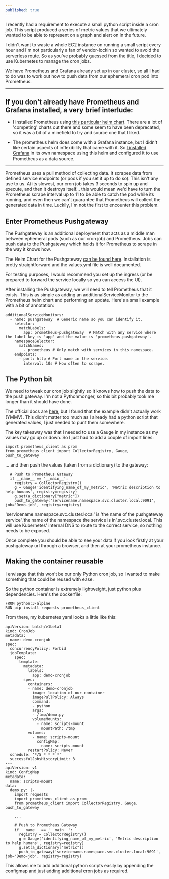 ```yaml
---
published: true
---
```

I recently had a requirement to execute a small python script inside a cron job. This script produced a series of metric values that we ultimately wanted to be able to represent on a graph and alert on in the future.

I didn't want to waste a whole EC2 instance on running a small script every hour and I'm not particularly a fan of vendor-lockin so wanted to avoid the serverless route. So as you've probably guessed from the title, I decided to use Kubernetes to manage the cron jobs.

We have Prometheus and Grafana already set up in our cluster, so all I had to do was to work out how to push data from our ephemeral cron pod into Prometheus.

---
## If you don't already have Prometheus and Grafana installed, a very brief interlude:

- I installed Prometheus using [this particular helm chart](https://github.com/prometheus-community/helm-charts/tree/main/charts/kube-prometheus-stack). There are a lot of 'competing' charts out there and some seem to have been deprecated, so it was a bit of a minefield to try and source one that I liked.

- The prometheus helm does come with a Grafana instance, but I didn't like certain aspects of inflexibility that came with it. So [I installed Grafana](https://github.com/grafana/helm-charts/tree/main/charts/grafana) in its own namespace using this helm and configured it to use Prometheus as a data source.

---

Prometheus uses a pull method of collecting data. It scrapes data from defined service endpoints (or pods if you set it up to do so). This isn't any use to us. At its slowest, our cron job takes 3 seconds to spin up and execute, and then it destroys itself... this would mean we'd have to turn the Prometheus scrape interval up to 11 to be able to catch the pod while its running, and even then we can't guarantee that Prometheus will collect the generated data in time. Luckily, I'm not the first to encounter this problem.

## Enter Prometheus Pushgateway
The Pushgateway is an additional deployment that acts as a middle man between ephemeral pods (such as our cron job) and Prometheus. Jobs can push data to the Pushgateway which holds it for Prometheus to scrape in the way it knows how.

The Helm Chart for the Pushgateway [can be found here](https://github.com/prometheus-community/helm-charts/tree/main/charts/prometheus-pushgateway). Installation is pretty straightforward and the values.yml file is well documented.

For testing purposes, I would recommend you set up the ingress (or be prepared to forward the service locally so you can access the UI).

After installing the Pushgateway, we will need to tell Prometheus that it exists. This is as simple as adding an additionalServiceMonitor to the Prometheus helm chart and performing an update. Here's a small example with a bit of annotation:

    additionalServiceMonitors:
      - name: pushgateway  # Generic name so you can identify it.
        selector:
          matchLabels:
            app: prometheus-pushgateway  # Match with any service where the label key is 'app' and the value is 'prometheus-pushgateway'.
        namespaceSelector:
          matchNames:
            - prometheus # Only match with services in this namespace.
        endpoints:
          - port: http # Port name in the service.
            interval: 10s # How often to scrape.

## The Python bit
We need to tweak our cron job slightly so it knows how to push the data to the push gateway. I'm not a Pythonmonger, so this bit probably took me longer than it should have done.

The official docs are [here](https://github.com/prometheus/client_python), but I found that the example didn't actually work (YMMV). This didn't matter too much as I already had a python script that generated values, I just needed to punt them somewhere.

The key takeaway was that I needed to use a Gauge in my instance as my values may go up or down. So I just had to add a couple of import lines:

    import prometheus_client as prom
    from prometheus_client import CollectorRegistry, Gauge, push_to_gateway
    
... and then push the values (taken from a dictionary) to the gateway:

      # Push to Prometheus Gateway
      if __name__ == '__main__':
        registry = CollectorRegistry()
        g = Gauge('identifying_name_of_my_metric', 'Metric description to help humans', registry=registry)
        g.set(a_dictionary["metric"])
        push_to_gateway('servicename.namespace.svc.cluster.local:9091', job='Demo-job', registry=registry)
      
'servicename.namespace.svc.cluster.local' is 'the name of the pushgateway service'.'the name of the namespace the service is in'.svc.cluster.local. This will use Kubernetes' internal DNS to route to the correct service, so nothing needs to be exposed.

Once complete you should be able to see your data if you look firstly at your pushgateway url through a browser, and then at your prometheus instance.

## Making the container reusable
I envisage that this won't be our only Python cron job, so I wanted to make something that could be reused with ease.

So the python container is extremely lightweight, just python plus dependencies. Here's the dockerfile:

    FROM python:3-alpine
    RUN pip install requests prometheus_client

From there, my kubernetes yaml looks a little like this:

    apiVersion: batch/v1beta1
    kind: CronJob
    metadata:
      name: demo-cronjob
    spec:
      concurrencyPolicy: Forbid
      jobTemplate:
        spec:
          template:
            metadata:
              labels:
                app: demo-cronjob
            spec:
              containers:
              - name: demo-cronjob
                image: location-of-our-container
                imagePullPolicy: Always
                command:
                - python
                args:
                - /tmp/demo.py
                volumeMounts:
                  - name: scripts-mount
                    mountPath: /tmp
              volumes:
                - name: scripts-mount
                  configMap:
                    name: scripts-mount
              restartPolicy: Never
      schedule: '*/5 * * * *'
      successfulJobsHistoryLimit: 3
    ---
    apiVersion: v1
    kind: ConfigMap
    metadata:
      name: scripts-mount
    data:
      demo.py: |-
        import requests
        import prometheus_client as prom
        from prometheus_client import CollectorRegistry, Gauge, push_to_gateway
        
    	...
        
        # Push to Prometheus Gateway
        if __name__ == '__main__':
          registry = CollectorRegistry()
          g = Gauge('identifying_name_of_my_metric', 'Metric description to help humans', registry=registry)
          g.set(a_dictionary["metric"])
          push_to_gateway('servicename.namespace.svc.cluster.local:9091', job='Demo-job', registry=registry)
          
This allows me to add additional python scripts easily by appending the configmap and just adding additional cron jobs as required.
